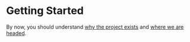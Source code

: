 # Getting Started

By now, you should understand [why the project exists](./introduction.md) and [where we are headed](./picture-success.md).
